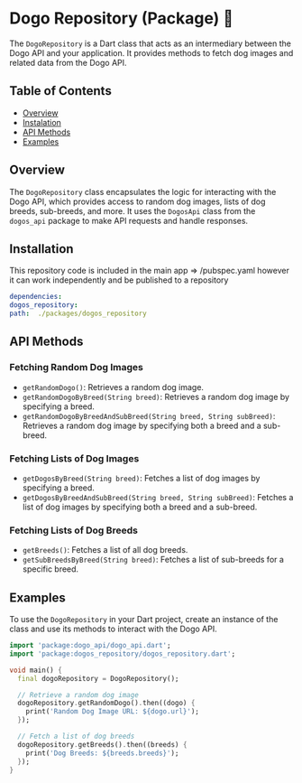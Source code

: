 
# Dogo Repository (Package) 🐾
The `DogoRepository` is a Dart class that acts as an intermediary between the Dogo API and your application. It provides methods to fetch dog images and related data from the Dogo API.

## Table of Contents

- [Overview](#overview)
- [Instalation](#instalation)
- [API Methods](#api-methods)
- [Examples](#examples)



## Overview

The `DogoRepository` class encapsulates the logic for interacting with the Dogo API, which provides access to random dog images, lists of dog breeds, sub-breeds, and more. It uses the `DogosApi` class from the `dogos_api` package to make API requests and handle responses.

## Installation

  

This repository code is included in the main app => /pubspec.yaml
however it can work independently and be published to a repository

 
```yaml
dependencies:
dogos_repository:
path:  ./packages/dogos_repository
```

## API Methods

### Fetching Random Dog Images

- `getRandomDogo()`: Retrieves a random dog image.
- `getRandomDogoByBreed(String breed)`: Retrieves a random dog image by specifying a breed.
- `getRandomDogoByBreedAndSubBreed(String breed, String subBreed)`: Retrieves a random dog image by specifying both a breed and a sub-breed.

### Fetching Lists of Dog Images

- `getDogosByBreed(String breed)`: Fetches a list of dog images by specifying a breed.
- `getDogosByBreedAndSubBreed(String breed, String subBreed)`: Fetches a list of dog images by specifying both a breed and a sub-breed.

### Fetching Lists of Dog Breeds

- `getBreeds()`: Fetches a list of all dog breeds.
- `getSubBreedsByBreed(String breed)`: Fetches a list of sub-breeds for a specific breed.

## Examples

To use the `DogoRepository` in your Dart project, create an instance of the class and use its methods to interact with the Dogo API.

```dart
import 'package:dogo_api/dogo_api.dart';
import 'package:dogos_repository/dogos_repository.dart';

void main() {
  final dogoRepository = DogoRepository();

  // Retrieve a random dog image
  dogoRepository.getRandomDogo().then((dogo) {
    print('Random Dog Image URL: ${dogo.url}');
  });

  // Fetch a list of dog breeds
  dogoRepository.getBreeds().then((breeds) {
    print('Dog Breeds: ${breeds.breeds}');
  });
}
